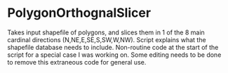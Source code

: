 # PolygonOrthognalSlicer
Takes input shapefile of polygons, and slices them in 1 of the 8 main cardinal directions (N,NE,E,SE,S,SW,W,NW). Script explains what the shapefile database needs to include. 
Non-routine code at the start of the script for a special case I was working on. Some editing needs to be done to remove this extraneous code for general use.
